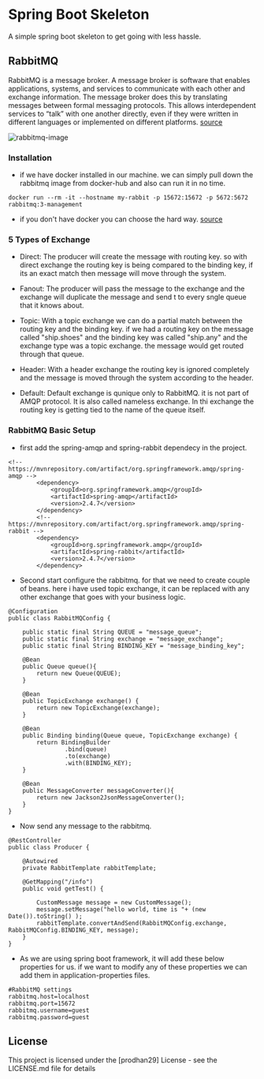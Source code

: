 #  Spring Boot Skeleton

A simple spring boot skeleton to get going with less hassle.

## RabbitMQ
RabbitMQ is a message broker. A message broker is software that enables applications, systems, and services to communicate with each other and exchange information. The message broker does this by translating messages between formal messaging protocols. This allows interdependent services to “talk” with one another directly, even if they were written in different languages or implemented on different platforms.
[source](https://www.ibm.com/cloud/learn/message-brokers)

![rabbitmq-image](https://user-images.githubusercontent.com/16105008/205456042-31426647-8c1a-49e1-a9b5-ef9709e4e68c.png)

### Installation

* if we have docker installed in our machine. we can simply pull down the rabbitmq image from docker-hub and also can run it in no time.
```
docker run --rm -it --hostname my-rabbit -p 15672:15672 -p 5672:5672 rabbitmq:3-management
```

* if you don't have docker you can choose the hard way. [source](https://www.cherryservers.com/blog/how-to-install-and-start-using-rabbitmq-on-ubuntu-22-04)

### 5 Types of Exchange

* Direct: The  producer will create the message with routing key. so with direct exchange the routing key is being compared to the binding key, if its an exact match then message will move through the system.

* Fanout: The producer will pass the message to the exchange and the exchange will duplicate the message and send t to every sngle queue that it knows about.

* Topic: With a topic exchange we can do a partial match between the routing key and the binding key. if we had a routing key on the message called "ship.shoes" and the binding key was called "ship.any" and the exchange type was a topic exchange. the message would get routed through that queue.

* Header: With a header exchange the routing key is ignored completely and the message is moved through the system according to the header.

* Default: Default exchange is qunique only to RabbitMQ. it is not part of AMQP protocol. It is also called nameless exchange. In thi exchange the routing key is getting tied to the name of the queue itself.

### RabbitMQ Basic Setup

* first add the spring-amqp and spring-rabbit dependecy in the project.

```
<!-- https://mvnrepository.com/artifact/org.springframework.amqp/spring-amqp -->
        <dependency>
            <groupId>org.springframework.amqp</groupId>
            <artifactId>spring-amqp</artifactId>
            <version>2.4.7</version>
        </dependency>
        <!-- https://mvnrepository.com/artifact/org.springframework.amqp/spring-rabbit -->
        <dependency>
            <groupId>org.springframework.amqp</groupId>
            <artifactId>spring-rabbit</artifactId>
            <version>2.4.7</version>
        </dependency>
```

* Second start configure the rabbitmq. for that we need to create couple of beans. here i have used topic exchange, it can be replaced with any other exchange that goes with your business logic.

```
@Configuration
public class RabbitMQConfig {

    public static final String QUEUE = "message_queue";
    public static final String exchange = "message_exchange";
    public static final String BINDING_KEY = "message_binding_key";

    @Bean
    public Queue queue(){
        return new Queue(QUEUE);
    }

    @Bean
    public TopicExchange exchange() {
        return new TopicExchange(exchange);
    }

    @Bean
    public Binding binding(Queue queue, TopicExchange exchange) {
        return BindingBuilder
                .bind(queue)
                .to(exchange)
                .with(BINDING_KEY);
    }

    @Bean
    public MessageConverter messageConverter(){
        return new Jackson2JsonMessageConverter();
    }
}

```

* Now send any message to the rabbitmq.

```
@RestController
public class Producer {

    @Autowired
    private RabbitTemplate rabbitTemplate;

    @GetMapping("/info")
    public void getTest() {

        CustomMessage message = new CustomMessage();
        message.setMessage("hello world, time is "+ (new Date()).toString() );
        rabbitTemplate.convertAndSend(RabbitMQConfig.exchange, RabbitMQConfig.BINDING_KEY, message);
    }
}
```
* As we are using spring boot framework, it will add these below properties for us. if we want to modify any of these properties we can add them in application-properties files.
```
#RabbitMQ settings
rabbitmq.host=localhost
rabbitmq.port=15672
rabbitmq.username=guest
rabbitmq.password=guest
```

## License

This project is licensed under the [prodhan29] License - see the LICENSE.md file for details
